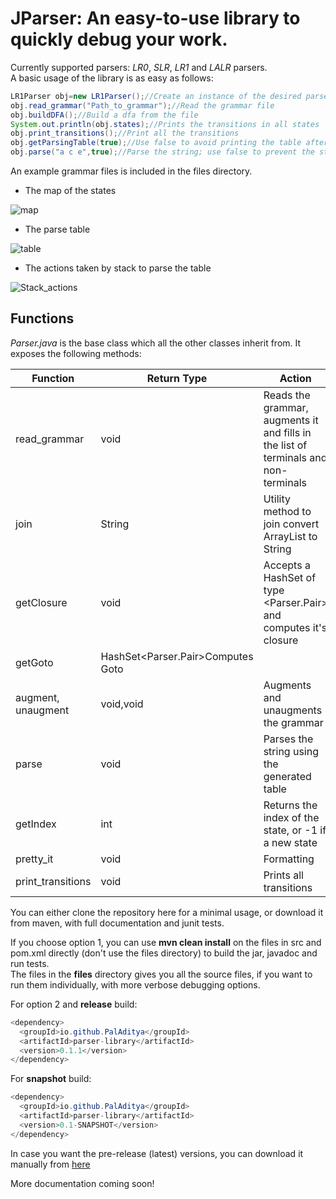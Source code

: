 # JParser: An easy-to-use library to quickly debug your work.

Currently supported parsers: *LR0*, *SLR*, *LR1* and *LALR* parsers.  
A basic usage of the library is as easy as follows:

```java
LR1Parser obj=new LR1Parser();//Create an instance of the desired parser-In this case LR1 type parser
obj.read_grammar("Path_to_grammar");//Read the grammar file
obj.buildDFA();//Build a dfa from the file
System.out.println(obj.states);//Prints the transitions in all states
obj.print_transitions();//Print all the transitions
obj.getParsingTable(true);//Use false to avoid printing the table after creation
obj.parse("a c e",true);//Parse the string; use false to prevent the stack actions from displaying on screen
```

An example grammar files is included in the files directory.

- The map of the states

![map](https://user-images.githubusercontent.com/25523604/64479680-d9936480-d1d7-11e9-9461-66f5ae88e970.PNG)

- The parse table

![table](https://user-images.githubusercontent.com/25523604/64479682-d9936480-d1d7-11e9-95a1-c502f42eb3e1.PNG)

- The actions taken by stack to parse the table

![Stack_actions](https://user-images.githubusercontent.com/25523604/64479679-d8face00-d1d7-11e9-826b-1674716a80aa.PNG)

<h2>Functions</h2>

*Parser.java* is the base class which all the other classes inherit from. It exposes the following methods:

|Function|Return Type|Action|
|------|---------|---------|
read_grammar|void|Reads the grammar, augments it and fills in the list of terminals and non-terminals
join|String|Utility method to join convert ArrayList to String
getClosure|void|Accepts a HashSet of type <Parser.Pair> and computes it's closure
getGoto|HashSet<Parser.Pair>Computes Goto
augment, unaugment| void,void| Augments and unaugments the grammar
parse|void|Parses the string using the generated table
getIndex|int|Returns the index of the state, or -1 if a new state
pretty_it|void|Formatting
print_transitions|void|Prints all transitions

You can either clone the repository here for a minimal usage, or download it from maven, with full documentation and junit tests.

If you choose option 1, you can use **mvn clean install** on the files in src and pom.xml directly (don't use the files directory) to build the jar, javadoc and run tests.  
The files in the **files** directory gives you all the source files, if you want to run them individually, with more verbose debugging options.

For option 2 and **release** build:

```java
<dependency>
  <groupId>io.github.PalAditya</groupId>
  <artifactId>parser-library</artifactId>
  <version>0.1.1</version>
</dependency>
```

For **snapshot** build:

```java
<dependency>
  <groupId>io.github.PalAditya</groupId>
  <artifactId>parser-library</artifactId>
  <version>0.1-SNAPSHOT</version>
</dependency>
```

In case you want the pre-release (latest) versions, you can download it manually from [here](https://oss.sonatype.org/content/repositories/central_bundles-18962/io/github/PalAditya/parser-library/0.1.1/)  

More documentation coming soon!
